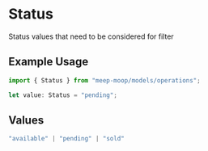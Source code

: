 # Status

Status values that need to be considered for filter

## Example Usage

```typescript
import { Status } from "meep-moop/models/operations";

let value: Status = "pending";
```

## Values

```typescript
"available" | "pending" | "sold"
```